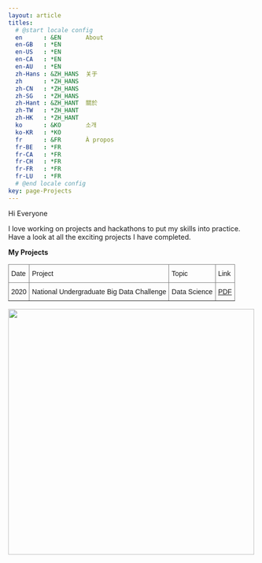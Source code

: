 ```yaml
---
layout: article
titles:
  # @start locale config
  en      : &EN       About
  en-GB   : *EN
  en-US   : *EN
  en-CA   : *EN
  en-AU   : *EN
  zh-Hans : &ZH_HANS  关于
  zh      : *ZH_HANS
  zh-CN   : *ZH_HANS
  zh-SG   : *ZH_HANS
  zh-Hant : &ZH_HANT  關於
  zh-TW   : *ZH_HANT
  zh-HK   : *ZH_HANT
  ko      : &KO       소개
  ko-KR   : *KO
  fr      : &FR       À propos
  fr-BE   : *FR
  fr-CA   : *FR
  fr-CH   : *FR
  fr-FR   : *FR
  fr-LU   : *FR
  # @end locale config
key: page-Projects
---
```


Hi Everyone

I love working on projects and hackathons to put my skills into practice.  
Have a look at all the exciting projects I have completed.

**My Projects**

<style type="text/css">
.tg  {border-collapse:collapse;border-spacing:0;}
.tg td{border-color:black;border-style:solid;border-width:1px;font-family:Arial, sans-serif;font-size:14px;
  overflow:hidden;padding:10px 5px;word-break:normal;}
.tg th{border-color:black;border-style:solid;border-width:1px;font-family:Arial, sans-serif;font-size:14px;
  font-weight:normal;overflow:hidden;padding:10px 5px;word-break:normal;}
.tg .tg-0pky{border-color:inherit;text-align:left;vertical-align:top}
</style>
<table class="tg">
<thead>
  <tr>
    <th class="tg-0pky">Date</th>
    <th class="tg-0pky">Project </th>
    <th class="tg-0pky">Topic</th>
    <th class="tg-0pky">Link</th>
  </tr>
</thead>
<tbody>
   <tr>
    <td class="tg-0pky">2020</td>
    <td class="tg-0pky">National Undergraduate Big Data Challenge</td>
    <td class="tg-0pky">Data Science </td>
    <td class="tg-0pky"><a href="https://github.com/Akarsh654/UnBDC-2020/blob/master/UnBDC_2020_Project_Report.pdf" target="_blank" rel="noopener noreferrer">PDF</a></td>
  </tr>
  
</tbody>
</table>


<img src = "http://globaliaconsultancy.com/wp-content/uploads/2019/02/PJ.jpg" width = "500" height = "500">  


